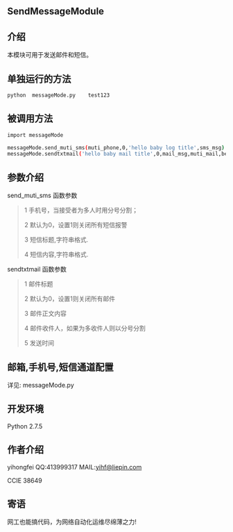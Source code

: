 SendMessageModule
---------------

介绍
---------------
本模块可用于发送邮件和短信。


单独运行的方法
--------------------
```bash
python  messageMode.py    test123
```


被调用方法
-----------------------------
```bash
import messageMode

messageMode.send_muti_sms(muti_phone,0,'hello baby log title',sms_msg)
messageMode.sendtxtmail('hello baby mail title',0,mail_msg,muti_mail,begintime)
```



参数介绍
--------------------
send_muti_sms 函数参数
> 1  手机号，当接受者为多人时用分号分割；</p>
> 2  默认为0，设置1则关闭所有短信报警</p>
> 3  短信标题,字符串格式.</p>
> 4  短信内容,字符串格式.</p>



sendtxtmail 函数参数
> 1  邮件标题</p>
> 2  默认为0，设置1则关闭所有邮件</p>
> 3  邮件正文内容</p>
> 4  邮件收件人，如果为多收件人则以分号分割</p>
> 5  发送时间</p>


邮箱,手机号,短信通道配置
----------------------------
详见: messageMode.py  





开发环境
--------
Python 2.7.5 


作者介绍
----------
yihongfei  QQ:413999317   MAIL:yihf@liepin.com </p>
CCIE 38649


寄语
------
网工也能搞代码，为网络自动化运维尽绵薄之力! </p>
